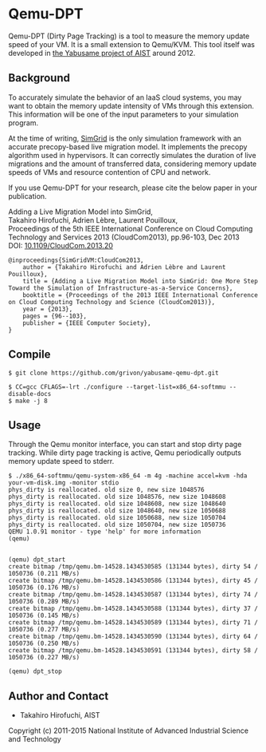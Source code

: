 # Qemu-DPT

Qemu-DPT (Dirty Page Tracking) is a tool to measure the memory update speed of your VM.
It is a small extension to Qemu/KVM. This tool itself was developed in [the Yabusame project of AIST](http://grivon.apgrid.org/quick-kvm-migration) around 2012.


## Background

To accurately simulate the behavior of an IaaS cloud systems, you may want to
obtain the memory update intensity of VMs through this extension. This
information will be one of the input parameters to your simulation program.

At the time of writing, [SimGrid](http://http://simgrid.gforge.inria.fr/) is
the only simulation framework with an accurate precopy-based live migration
model. It implements the precopy algorithm used in hypervisors. It can
correctly simulates the duration of live migrations and the amount of
transferred data, considering memory update speeds of VMs and resource
contention of CPU and network.

If you use Qemu-DPT for your research, please cite the below paper in your publication.

Adding a Live Migration Model into SimGrid,  
Takahiro Hirofuchi, Adrien Lèbre, Laurent Pouilloux,  
Proceedings of the 5th IEEE International Conference on Cloud Computing Technology and Services 2013 (CloudCom2013), pp.96-103, Dec 2013  
DOI: [10.1109/CloudCom.2013.20](http://dx.doi.org/10.1109/CloudCom.2013.20)

```
@inproceedings{SimGridVM:CloudCom2013,
	author = {Takahiro Hirofuchi and Adrien Lèbre and Laurent Pouilloux},
	title = {Adding a Live Migration Model into SimGrid: One More Step Toward the Simulation of Infrastructure-as-a-Service Concerns},
	booktitle = {Proceedings of the 2013 IEEE International Conference on Cloud Computing Technology and Science (CloudCom2013)},
	year = {2013},
	pages = {96--103},
	publisher = {IEEE Computer Society},
}
```

## Compile

```
$ git clone https://github.com/grivon/yabusame-qemu-dpt.git
```

```
$ CC=gcc CFLAGS=-lrt ./configure --target-list=x86_64-softmmu --disable-docs
$ make -j 8
```

## Usage

Through the Qemu monitor interface, you can start and stop dirty page tracking.
While dirty page tracking is active, Qemu periodically outputs memory update speed to stderr.


```
$ ./x86_64-softmmu/qemu-system-x86_64 -m 4g -machine accel=kvm -hda your-vm-disk.img -monitor stdio
phys_dirty is reallocated. old size 0, new size 1048576
phys_dirty is reallocated. old size 1048576, new size 1048608
phys_dirty is reallocated. old size 1048608, new size 1048640
phys_dirty is reallocated. old size 1048640, new size 1050688
phys_dirty is reallocated. old size 1050688, new size 1050704
phys_dirty is reallocated. old size 1050704, new size 1050736
QEMU 1.0.91 monitor - type 'help' for more information
(qemu)


(qemu) dpt_start
create bitmap /tmp/qemu.bm-14528.1434530585 (131344 bytes), dirty 54 / 1050736 (0.211 MB/s)
create bitmap /tmp/qemu.bm-14528.1434530586 (131344 bytes), dirty 45 / 1050736 (0.176 MB/s)
create bitmap /tmp/qemu.bm-14528.1434530587 (131344 bytes), dirty 74 / 1050736 (0.289 MB/s)
create bitmap /tmp/qemu.bm-14528.1434530588 (131344 bytes), dirty 37 / 1050736 (0.145 MB/s)
create bitmap /tmp/qemu.bm-14528.1434530589 (131344 bytes), dirty 71 / 1050736 (0.277 MB/s)
create bitmap /tmp/qemu.bm-14528.1434530590 (131344 bytes), dirty 64 / 1050736 (0.250 MB/s)
create bitmap /tmp/qemu.bm-14528.1434530591 (131344 bytes), dirty 58 / 1050736 (0.227 MB/s)

(qemu) dpt_stop
```

## Author and Contact

* Takahiro Hirofuchi, AIST

Copyright (c) 2011-2015 National Institute of Advanced Industrial Science and Technology
